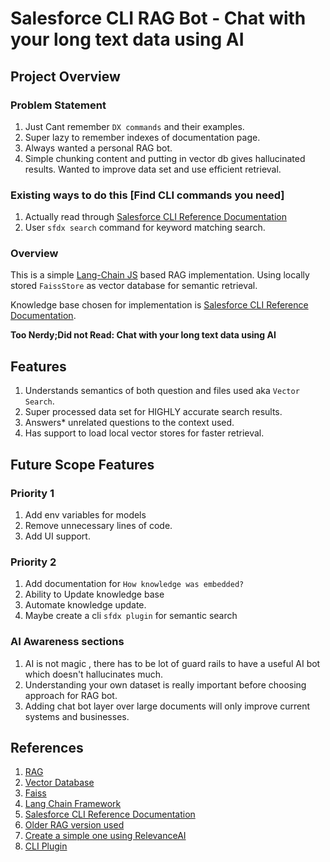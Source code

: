 # Salesforce CLI RAG Bot - Chat with your long text data using AI

## Project Overview

### Problem Statement 
1. Just Cant remember `DX commands` and their examples.
1. Super lazy to remember indexes of documentation page.
1. Always wanted a personal RAG bot.
1. Simple chunking content and putting in vector db gives hallucinated results. Wanted to improve data set and use efficient retrieval.

### Existing ways to do this [Find CLI commands you need]
1. Actually read through [Salesforce CLI Reference Documentation](https://resources.docs.salesforce.com/246/latest/en-us/sfdc/pdf/sfdx_CLI_reference.pdf)
1. User `sfdx search` command for keyword matching search.

### Overview 
This is a simple [Lang-Chain JS](https://js.langchain.com/docs/get_started) based RAG implementation. Using locally stored `FaissStore` as vector database for semantic retrieval.

Knowledge base chosen for implementation is [Salesforce CLI Reference Documentation](https://resources.docs.salesforce.com/246/latest/en-us/sfdc/pdf/sfdx_CLI_reference.pdf).

**Too Nerdy;Did not Read: Chat with your long text data using AI**
 

## Features
1. Understands semantics of both question and files used aka `Vector Search`.
1. Super processed data set for HIGHLY accurate search results.
1. Answers* unrelated questions to the context used.
1. Has support to load local vector stores for faster retrieval.

## Future Scope Features

### Priority 1
1. Add env variables for models
1. Remove unnecessary lines of code.
1. Add UI support.

### Priority 2
1. Add documentation for `How knowledge was embedded?`
1. Ability to Update knowledge base
1. Automate knowledge update.
1. Maybe create a cli `sfdx plugin` for semantic search

### AI Awareness sections
1. AI is not magic , there has to be lot of guard rails to have a useful AI bot which doesn't hallucinates much.
1. Understanding your own dataset is really important before choosing approach for RAG bot. 
1. Adding chat bot layer over large documents will only improve current systems and businesses.

## References
1. [RAG](https://www.hopsworks.ai/dictionary/retrieval-augmented-generation-llm#:~:text=Retrieval%2Daugmented%20generation%20(RAG),%2C%20and%20recent%2Frelevant%20knowledge.)
1. [Vector Database](https://www.pinecone.io/learn/vector-database/)
1. [Faiss](https://engineering.fb.com/2017/03/29/data-infrastructure/faiss-a-library-for-efficient-similarity-search/)
1. [Lang Chain Framework](https://js.langchain.com/docs/get_started)
1. [Salesforce CLI Reference Documentation](https://resources.docs.salesforce.com/246/latest/en-us/sfdc/pdf/sfdx_CLI_reference.pdf)
1. [Older RAG version used](https://app.relevanceai.com/form/d7b62b/ae1d1b0e-7ea9-4744-8af2-c2f45b2c417e)
1. [Create a simple one using RelevanceAI](https://app.relevanceai.com/)
1. [CLI Plugin](https://developer.salesforce.com/docs/atlas.en-us.sfdx_cli_plugins.meta/sfdx_cli_plugins/cli_plugins_architecture_sf_cli.htm)